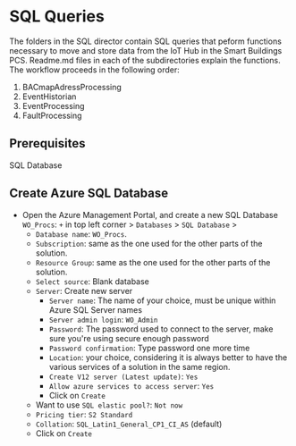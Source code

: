 # SQL Queries #
The folders in the SQL director contain SQL queries that peform functions necessary to move and store data from the IoT Hub in the Smart Buildings PCS. Readme.md files in 
each of the subdirectories explain the functions. The workflow proceeds in the following order:

1. BACmapAdressProcessing
2. EventHistorian
3. EventProcessing
4. FaultProcessing

## Prerequisites ##
SQL Database

## Create Azure SQL Database ##
* Open the Azure Management Portal, and create a new SQL Database `WO_Procs`: `+` in top left corner > `Databases` > `SQL Database` >
	* `Database name`: `WO_Procs`.
	* `Subscription`: same as the one used for the other parts of the solution.
	* `Resource Group`: same as the one used for the other parts of the solution.
	* `Select source`: Blank database
	* `Server`: Create new server
		* `Server name`: The name of your choice, must be unique within Azure SQL Server names
		* `Server admin login`: `WO_Admin`
		* `Password`: The password used to connect to the server, make sure you're using secure enough password
		* `Password confirmation`: Type password one more time
		* `Location`: your choice, considering it is always better to have the various services of a solution in the same region.
		* `Create V12 server (Latest update)`: `Yes`
		* `Allow azure services to access server`: `Yes`
		* Click on `Create`
	* Want to use `SQL elastic pool?`: `Not now`
	* `Pricing tier`: `S2 Standard`
	* `Collation`: `SQL_Latin1_General_CP1_CI_AS` (default)
	* Click on `Create`




